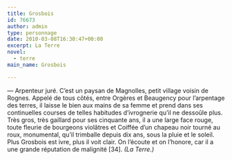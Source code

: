 ```yaml
---
title: Grosbois
id: 76673
author: admin
type: personnage
date: 2010-03-08T16:30:47+00:00
excerpt: La Terre
novel:
  - terre
main_name: Grosbois

---
```

— Arpenteur juré. C&rsquo;est un paysan de Magnolles, petit village voisin de Rognes. Appelé de tous côtés, entre Orgères et Beaugency pour l&rsquo;arpentage des terres, il laisse le bien aux mains de sa femme et prend dans ses continuelles courses de telles habitudes d&rsquo;ivrognerie qu&rsquo;il ne dessoûle plus. Très gros, très gaillard pour ses cinquante ans, il a une large face rouge, toute fleurie de bourgeons violâtres et Coiffée d&rsquo;un chapeau noir tourné au roux, monumental, qu&rsquo;il trimballe depuis dix ans, sous la pluie et le soleil. Plus Grosbois est ivre, plus il voit clair. On l&rsquo;écoute et on l&rsquo;honore, car il a une grande réputation de malignité [34]. _(La Terre.)_